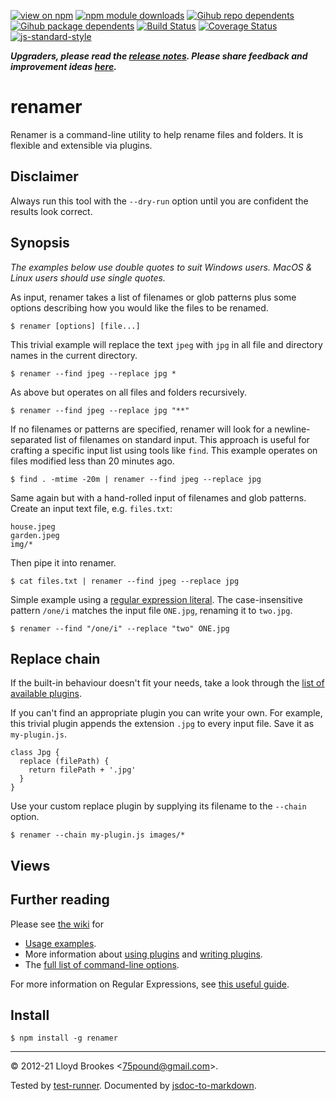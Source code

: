 [![view on npm](https://badgen.net/npm/v/renamer)](https://www.npmjs.org/package/renamer)
[![npm module downloads](https://badgen.net/npm/dt/renamer)](https://www.npmjs.org/package/renamer)
[![Gihub repo dependents](https://badgen.net/github/dependents-repo/75lb/renamer)](https://github.com/75lb/renamer/network/dependents?dependent_type=REPOSITORY)
[![Gihub package dependents](https://badgen.net/github/dependents-pkg/75lb/renamer)](https://github.com/75lb/renamer/network/dependents?dependent_type=PACKAGE)
[![Build Status](https://travis-ci.org/75lb/renamer.svg?branch=master)](https://travis-ci.org/75lb/renamer)
[![Coverage Status](https://coveralls.io/repos/github/75lb/renamer/badge.svg)](https://coveralls.io/github/75lb/renamer)
[![js-standard-style](https://img.shields.io/badge/code%20style-standard-brightgreen.svg)](https://github.com/feross/standard)

***Upgraders, please read the [release notes](https://github.com/75lb/renamer/releases). Please share feedback and improvement ideas [here](https://github.com/75lb/renamer/discussions).***

# renamer

Renamer is a command-line utility to help rename files and folders. It is flexible and extensible via plugins.

## Disclaimer

Always run this tool with the `--dry-run` option until you are confident the results look correct.

## Synopsis

_The examples below use double quotes to suit Windows users. MacOS & Linux users should use single quotes._


As input, renamer takes a list of filenames or glob patterns plus some options describing how you would like the files to be renamed.

```
$ renamer [options] [file...]
```

This trivial example will replace the text `jpeg` with `jpg` in all file and directory names in the current directory.

```
$ renamer --find jpeg --replace jpg *
```

As above but operates on all files and folders recursively.

```
$ renamer --find jpeg --replace jpg "**"
```

If no filenames or patterns are specified, renamer will look for a newline-separated list of filenames on standard input. This approach is useful for crafting a specific input list using tools like `find`. This example operates on files modified less than 20 minutes ago.

```
$ find . -mtime -20m | renamer --find jpeg --replace jpg
```

Same again but with a hand-rolled input of filenames and glob patterns. Create an input text file, e.g. `files.txt`:

```
house.jpeg
garden.jpeg
img/*
```

Then pipe it into renamer.

```
$ cat files.txt | renamer --find jpeg --replace jpg
```

Simple example using a [regular expression literal](https://developer.mozilla.org/en-US/docs/Web/JavaScript/Guide/Regular_Expressions). The case-insensitive pattern `/one/i` matches the input file `ONE.jpg`, renaming it to `two.jpg`.

```
$ renamer --find "/one/i" --replace "two" ONE.jpg
```

## Replace chain

If the built-in behaviour doesn't fit your needs, take a look through the [list of available plugins](https://npms.io/search?q=keywords%3Arenamer-plugin).

If you can't find an appropriate plugin you can write your own. For example, this trivial plugin appends the extension `.jpg` to every input file. Save it as `my-plugin.js`.

```
class Jpg {
  replace (filePath) {
    return filePath + '.jpg'
  }
}
```

Use your custom replace plugin by supplying its filename to the `--chain` option.

```
$ renamer --chain my-plugin.js images/*
```

## Views



## Further reading

Please see [the wiki](https://github.com/75lb/renamer/wiki) for

* [Usage examples](https://github.com/75lb/renamer/wiki/examples).
*  More information about [using plugins](https://github.com/75lb/renamer/wiki/How-to-use-renamer-plugins) and [writing plugins](https://github.com/75lb/renamer/wiki/How-to-write-a-renamer-plugin).
* The [full list of command-line options](https://github.com/75lb/renamer/wiki/Renamer-CLI-docs).

For more information on Regular Expressions, see [this useful guide](https://developer.mozilla.org/en/docs/Web/JavaScript/Guide/Regular_Expressions).

## Install

```
$ npm install -g renamer
```

* * *

&copy; 2012-21 Lloyd Brookes \<75pound@gmail.com\>.

Tested by [test-runner](https://github.com/test-runner-js/test-runner). Documented by [jsdoc-to-markdown](https://github.com/75lb/jsdoc-to-markdown).
